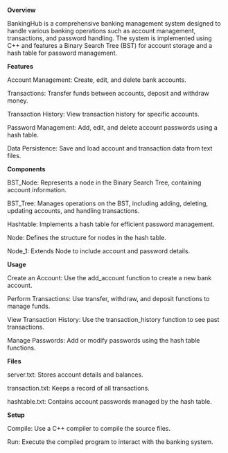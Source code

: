 **Overview**

BankingHub is a comprehensive banking management system designed to handle various banking operations such as account management, transactions, and password handling. The system is implemented using C++ and features a Binary Search Tree (BST) for account storage and a hash table for password management.

**Features**

Account Management: Create, edit, and delete bank accounts.

Transactions: Transfer funds between accounts, deposit and withdraw money.

Transaction History: View transaction history for specific accounts.

Password Management: Add, edit, and delete account passwords using a hash table.

Data Persistence: Save and load account and transaction data from text files.


**Components**

BST_Node: Represents a node in the Binary Search Tree, containing account information.

BST_Tree: Manages operations on the BST, including adding, deleting, updating accounts, and handling transactions.

Hashtable: Implements a hash table for efficient password management.

Node: Defines the structure for nodes in the hash table.

Node_1: Extends Node to include account and password details.

**Usage**

Create an Account: Use the add_account function to create a new bank account.

Perform Transactions: Use transfer, withdraw, and deposit functions to manage funds.

View Transaction History: Use the transaction_history function to see past transactions.

Manage Passwords: Add or modify passwords using the hash table functions.


**Files**

server.txt: Stores account details and balances.

transaction.txt: Keeps a record of all transactions.

hashtable.txt: Contains account passwords managed by the hash table.

**Setup**

Compile: Use a C++ compiler to compile the source files.

Run: Execute the compiled program to interact with the banking system.
